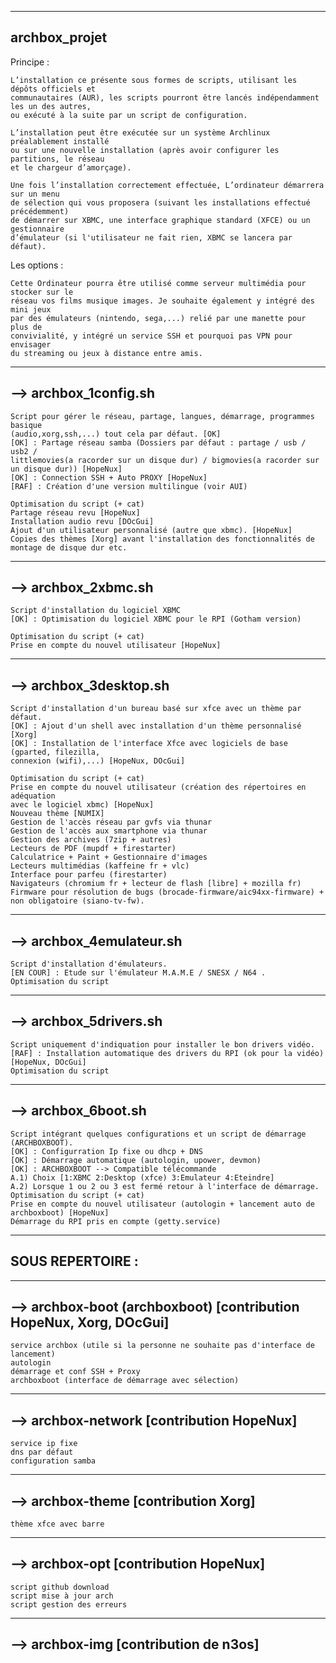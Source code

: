 --------------------------------------------------------------------------------------
archbox_projet
--------------------------------------------------------------------------------------

Principe :

    L’installation ce présente sous formes de scripts, utilisant les dépôts officiels et 
    communautaires (AUR), les scripts pourront être lancés indépendamment les un des autres,
    ou exécuté à la suite par un script de configuration.

    L’installation peut être exécutée sur un système Archlinux préalablement installé 
    ou sur une nouvelle installation (après avoir configurer les partitions, le réseau
    et le chargeur d’amorçage).

    Une fois l’installation correctement effectuée, L’ordinateur démarrera sur un menu 
    de sélection qui vous proposera (suivant les installations effectué précédemment) 
    de démarrer sur XBMC, une interface graphique standard (XFCE) ou un gestionnaire 
    d’émulateur (si l'utilisateur ne fait rien, XBMC se lancera par défaut).


Les options :

    Cette Ordinateur pourra être utilisé comme serveur multimédia pour stocker sur le
    réseau vos films musique images. Je souhaite également y intégré des mini jeux 
    par des émulateurs (nintendo, sega,...) relié par une manette pour plus de 
    convivialité, y intégré un service SSH et pourquoi pas VPN pour envisager 
    du streaming ou jeux à distance entre amis.
    
--------------------------------------------------------------------------------------
--> archbox_1config.sh
--------------------------------------------------------------------------------------

    Script pour gérer le réseau, partage, langues, démarrage, programmes basique
    (audio,xorg,ssh,...) tout cela par défaut. [OK]
    [OK] : Partage réseau samba (Dossiers par défaut : partage / usb / usb2 /
    littlemovies(a racorder sur un disque dur) / bigmovies(a racorder sur un disque dur)) [HopeNux]
    [OK] : Connection SSH + Auto PROXY [HopeNux]
    [RAF] : Création d'une version multilingue (voir AUI)

    Optimisation du script (+ cat)
    Partage réseau revu [HopeNux]
    Installation audio revu [DOcGui]
    Ajout d'un utilisateur personnalisé (autre que xbmc). [HopeNux]
    Copies des thèmes [Xorg] avant l'installation des fonctionnalités de montage de disque dur etc.

--------------------------------------------------------------------------------------
--> archbox_2xbmc.sh
--------------------------------------------------------------------------------------

    Script d'installation du logiciel XBMC
    [OK] : Optimisation du logiciel XBMC pour le RPI (Gotham version)

    Optimisation du script (+ cat)
    Prise en compte du nouvel utilisateur [HopeNux]

--------------------------------------------------------------------------------------
--> archbox_3desktop.sh
--------------------------------------------------------------------------------------

    Script d'installation d'un bureau basé sur xfce avec un thème par défaut.
    [OK] : Ajout d'un shell avec installation d'un thème personnalisé [Xorg]
    [OK] : Installation de l'interface Xfce avec logiciels de base (gparted, filezilla, 
    connexion (wifi),...) [HopeNux, DOcGui]

    Optimisation du script (+ cat)
    Prise en compte du nouvel utilisateur (création des répertoires en adéquation 
    avec le logiciel xbmc) [HopeNux]
    Nouveau thème [NUMIX]
    Gestion de l'accès réseau par gvfs via thunar
    Gestion de l'accès aux smartphone via thunar
    Gestion des archives (7zip + autres)
    Lecteurs de PDF (mupdf + firestarter)
    Calculatrice + Paint + Gestionnaire d'images
    Lecteurs multimédias (kaffeine fr + vlc)
    Interface pour parfeu (firestarter)
    Navigateurs (chromium fr + lecteur de flash [libre] + mozilla fr)
    Firmware pour résolution de bugs (brocade-firmware/aic94xx-firmware) + non obligatoire (siano-tv-fw).

--------------------------------------------------------------------------------------
--> archbox_4emulateur.sh
--------------------------------------------------------------------------------------

    Script d'installation d'émulateurs.
    [EN COUR] : Etude sur l'émulateur M.A.M.E / SNESX / N64 .
    Optimisation du script

--------------------------------------------------------------------------------------
--> archbox_5drivers.sh
--------------------------------------------------------------------------------------

    Script uniquement d'indiquation pour installer le bon drivers vidéo.
    [RAF] : Installation automatique des drivers du RPI (ok pour la vidéo) [HopeNux, DOcGui]
    Optimisation du script

--------------------------------------------------------------------------------------
--> archbox_6boot.sh
--------------------------------------------------------------------------------------

    Script intégrant quelques configurations et un script de démarrage (ARCHBOXBOOT).
    [OK] : Configurration Ip fixe ou dhcp + DNS
    [OK] : Démarrage automatique (autologin, upower, devmon)
    [OK] : ARCHBOXBOOT --> Compatible télécommande
    A.1) Choix [1:XBMC 2:Desktop (xfce) 3:Emulateur 4:Eteindre]
    A.2) Lorsque 1 ou 2 ou 3 est fermé retour à l'interface de démarrage.
    Optimisation du script (+ cat)
    Prise en compte du nouvel utilisateur (autologin + lancement auto de archboxboot) [HopeNux]
    Démarrage du RPI pris en compte (getty.service)

--------------------------------------------------------------------------------------
SOUS REPERTOIRE :
--------------------------------------------------------------------------------------

-------------------------------
--> archbox-boot (archboxboot) [contribution HopeNux, Xorg, DOcGui]
-------------------------------

    service archbox (utile si la personne ne souhaite pas d'interface de lancement)
    autologin
    démarrage et conf SSH + Proxy
    archboxboot (interface de démarrage avec sélection)

-------------------------------
--> archbox-network [contribution HopeNux]
-------------------------------

    service ip fixe
    dns par défaut
    configuration samba

-------------------------------
--> archbox-theme [contribution Xorg]
-------------------------------

    thème xfce avec barre

-------------------------------
--> archbox-opt [contribution HopeNux]
-------------------------------

    script github download
    script mise à jour arch
    script gestion des erreurs

-------------------------------
--> archbox-img [contribution de n3os]
-------------------------------
